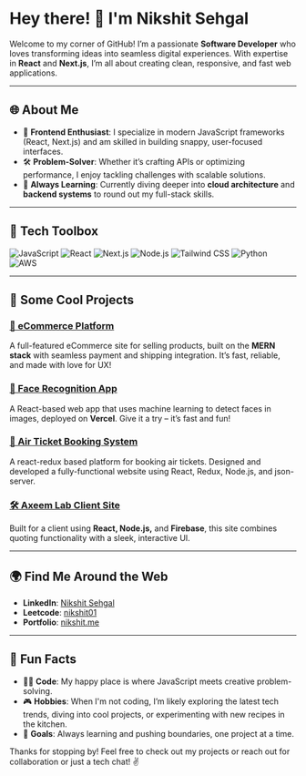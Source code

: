 # Hey there! 👋 I'm Nikshit Sehgal

Welcome to my corner of GitHub! I’m a passionate **Software Developer** who loves transforming ideas into seamless digital experiences. With expertise in **React** and **Next.js**, I’m all about creating clean, responsive, and fast web applications.

---

## 🌐 About Me
- 🎯 **Frontend Enthusiast**: I specialize in modern JavaScript frameworks (React, Next.js) and am skilled in building snappy, user-focused interfaces.
- 🛠️ **Problem-Solver**: Whether it’s crafting APIs or optimizing performance, I enjoy tackling challenges with scalable solutions.
- 🌱 **Always Learning**: Currently diving deeper into **cloud architecture** and **backend systems** to round out my full-stack skills.

---

## 🔧 Tech Toolbox
![JavaScript](https://img.shields.io/badge/-JavaScript-F7DF1E?logo=javascript&logoColor=black&style=flat)
![React](https://img.shields.io/badge/-React-61DAFB?logo=react&logoColor=black&style=flat)
![Next.js](https://img.shields.io/badge/-Next.js-000000?logo=nextdotjs&logoColor=white&style=flat)
![Node.js](https://img.shields.io/badge/-Node.js-339933?logo=nodedotjs&logoColor=white&style=flat)
![Tailwind CSS](https://img.shields.io/badge/-Tailwind_CSS-38B2AC?logo=tailwind-css&logoColor=white&style=flat)
![Python](https://img.shields.io/badge/-Python-3776AB?logo=python&logoColor=white&style=flat)
![AWS](https://img.shields.io/badge/-AWS-FF9900?logo=amazon-aws&logoColor=black&style=flat)

---

## 🚀 Some Cool Projects

### [🛒 eCommerce Platform](https://briocart.vercel.app)
A full-featured eCommerce site for selling products, built on the **MERN stack** with seamless payment and shipping integration. It’s fast, reliable, and made with love for UX!

### [👤 Face Recognition App](https://facerecognition-iota.vercel.app)
A React-based web app that uses machine learning to detect faces in images, deployed on **Vercel**. Give it a try – it’s fast and fun!

### [👤 Air Ticket Booking System](https://air-ticket-booking-app-lovat.vercel.app/)
A react-redux based platform for booking air tickets. Designed and developed a fully-functional website using React, Redux, Node.js, and json-server.

### [🛠️ Axeem Lab Client Site](https://axeemlab.com)
Built for a client using **React, Node.js,** and **Firebase**, this site combines quoting functionality with a sleek, interactive UI.

---

## 🌍 Find Me Around the Web
- **LinkedIn**: [Nikshit Sehgal](https://www.linkedin.com/in/nikshitsehgal)
- **Leetcode**: [nikshit01](https://www.leetcode.com/u/nikshit01)
- **Portfolio**: [nikshit.me](http://www.nikshit.me)

---

## 🧩 Fun Facts
- 🧑‍💻 **Code**: My happy place is where JavaScript meets creative problem-solving.
- 🎮 **Hobbies**: When I'm not coding, I’m likely exploring the latest tech trends, diving into cool projects, or experimenting with new recipes in the kitchen.
- 🚀 **Goals**: Always learning and pushing boundaries, one project at a time.

Thanks for stopping by! Feel free to check out my projects or reach out for collaboration or just a tech chat! ✌️


<!--
**Nikshitsehgal/nikshitsehgal** is a ✨ _special_ ✨ repository because its `README.md` (this file) appears on your GitHub profile.

Here are some ideas to get you started:

- 🔭 I’m currently working on ...
- 🌱 I’m currently learning ...
- 👯 I’m looking to collaborate on ...
- 🤔 I’m looking for help with ...
- 💬 Ask me about ...
- 📫 How to reach me: ...
- 😄 Pronouns: ...
- ⚡ Fun fact: ...
-->
